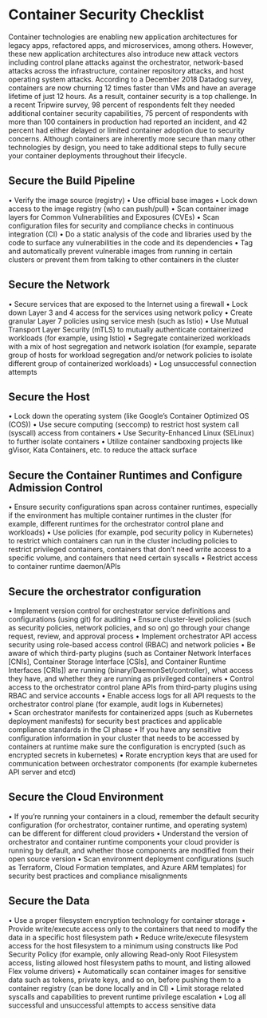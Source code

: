 # Container Security Checklist

Container technologies are enabling new application architectures for legacy apps, refactored apps, and microservices, among others. However, these new application architectures also introduce new attack vectors including control plane attacks against the orchestrator, network-based attacks across the infrastructure, container repository attacks, and host operating system attacks. According to a December 2018 Datadog survey, containers are now churning 12 times faster than VMs and have an average lifetime of just 12 hours. As a result, container security is a top challenge. In a recent Tripwire survey, 98 percent of respondents felt they needed additional container security capabilities, 75 percent of respondents with more than 100 containers in production had reported an incident, and 42 percent had either delayed or limited container adoption due to security concerns. Although containers are inherently more secure than many other technologies by design, you need to take additional steps to fully secure your container deployments throughout their lifecycle. 

## Secure the Build Pipeline

•	Verify the image source (registry)
•	Use official base images 
•	Lock down access to the image registry (who can push/pull) 
•	Scan container image layers for Common Vulnerabilities and Exposures (CVEs) 
•	Scan configuration files for security and compliance checks in continuous integration (CI)
•	Do a static analysis of the code and libraries used by the code to surface any vulnerabilities in the code and its dependencies
•	Tag and automatically prevent vulnerable images from running in certain clusters or prevent them from talking to other containers in the cluster 


## Secure the Network 

•	Secure services that are exposed to the Internet using a firewall 
•	Lock down Layer 3 and 4 access for the services using network policy
•	Create granular Layer 7 policies using service mesh (such as Istio)
•	Use Mutual Transport Layer Security (mTLS) to mutually authenticate containerized workloads (for example, using Istio)
•	Segregate containerized workloads with a mix of host segregation and network isolation (for example, separate group of hosts for workload segregation and/or network policies to isolate different group of containerized workloads) 
•	Log unsuccessful connection attempts


## Secure the Host
•	Lock down the operating system (like Google’s Container Optimized OS (COS)) 
•	Use secure computing (seccomp) to restrict host system call (syscall) access from containers
•	Use Security-Enhanced Linux (SELinux) to further isolate containers 
•	Utilize container sandboxing projects like gVisor, Kata Containers, etc. to reduce the attack surface


## Secure the Container Runtimes and Configure Admission Control

•	Ensure security configurations span across container runtimes, especially if the environment has multiple container runtimes in the cluster (for example, different runtimes for the orchestrator control plane and workloads)
•	Use policies (for example, pod security policy in Kubernetes) to restrict which containers can run in the cluster including policies to restrict privileged containers, containers that don’t need write access to a specific volume, and containers that need certain syscalls
•	Restrict access to container runtime daemon/APIs


## Secure the orchestrator configuration

•	Implement version control for orchestrator service definitions and configurations (using git) for auditing
•	Ensure cluster-level policies (such as security policies, network policies, and so on) go through your change request, review, and approval process
•	Implement orchestrator API access security using role-based access control (RBAC) and network policies
•	Be aware of which third-party plugins (such as Container Network Interfaces [CNIs], Container Storage Interface [CSIs], and Container Runtime Interfaces [CRIs]) are running (binary/DaemonSet/controller), what access they have, and whether they are running as privileged containers
•	Control access to the orchestrator control plane APIs from third-party plugins using RBAC and service accounts
•	Enable access logs for all API requests to the orchestrator control plane (for example, audit logs in Kubernetes)  
•	Scan orchestrator manifests for containerized apps (such as Kubernetes deployment manifests) for security best practices and applicable compliance standards in the CI phase 
•	If you have any sensitive configuration information in your cluster that needs to be accessed by containers at runtime make sure the configuration is encrypted (such as encrypted secrets in kubernetes)
•	Rorate encryption keys that are used for communication between orchestrator components (for example kubernetes API server and etcd)


## Secure the Cloud Environment

•	If you’re running your containers in a cloud, remember the default security configuration (for orchestrator, container runtime, and operating system) can be different for different cloud providers 
•	Understand the version of orchestrator and container runtime components your cloud provider is running by default, and whether those components are modified from their open source version
•	Scan environment deployment configurations (such as Terraform, Cloud Formation templates, and Azure ARM templates) for security best practices and compliance misalignments 


## Secure the Data

•	Use a proper filesystem encryption technology for container storage
•	Provide write/execute access only to the containers that need to modify the data in a specific host filesystem path
•	Reduce write/execute filesystem access for the host filesystem to a minimum using constructs like Pod Security Policy (for example, only allowing Read-only Root Filesystem access, listing allowed host filesystem paths to mount, and listing allowed Flex volume drivers) 
•	Automatically scan container images for sensitive data such as tokens, private keys, and so on, before pushing them to a container registry (can be done locally and in CI) 
•	Limit storage related syscalls and capabilities to prevent runtime privilege escalation 
•	Log all successful and unsuccessful attempts to access sensitive data  
